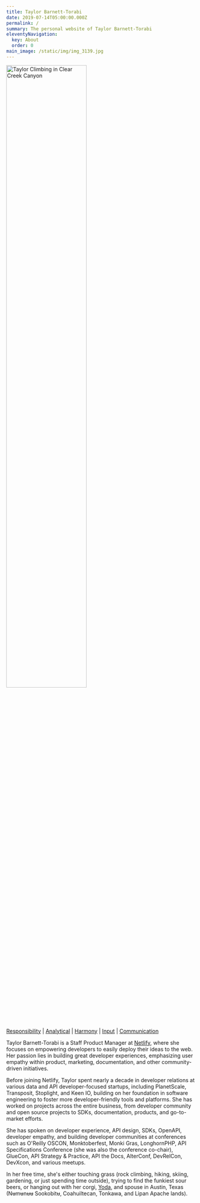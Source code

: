 ```yaml
---
title: Taylor Barnett-Torabi
date: 2019-07-14T05:00:00.000Z
permalink: /
summary: The personal website of Taylor Barnett-Torabi
eleventyNavigation:
  key: About
  order: 0
main_image: /static/img/img_3139.jpg
---
```


<img src="/static/img/img_3139.jpg" alt="Taylor Climbing in Clear Creek Canyon" style="width: 65%;"/>

[Responsibility](http://news.gallup.com/businessjournal/706/responsibility.aspx) | [Analytical](http://news.gallup.com/businessjournal/631/analytical.aspx) | [Harmony](http://news.gallup.com/businessjournal/676/harmony.aspx) | [Input](http://news.gallup.com/businessjournal/688/input.aspx) | [Communication](http://news.gallup.com/businessjournal/643/communication.aspx)

Taylor Barnett-Torabi is a Staff Product Manager at [Netlify](https://netlify.com), where she focuses on empowering developers to easily deploy their ideas to the web. Her passion lies in building great developer experiences, emphasizing user empathy within product, marketing, documentation, and other community-driven initiatives. 

Before joining Netlify, Taylor spent nearly a decade in developer relations at various data and API developer-focused startups, including PlanetScale, Transposit, Stoplight, and Keen IO, building on her foundation in software engineering to foster more developer-friendly tools and platforms. She has worked on projects across the entire business, from developer community and open source projects to SDKs, documentation, products, and go-to-market efforts. 

She has spoken on developer experience, API design, SDKs, OpenAPI, developer empathy, and building developer communities at conferences such as O'Reilly OSCON, Monktoberfest, Monki Gras, LonghornPHP, API Specifications Conference (she was also the conference co-chair), GlueCon, API Strategy & Practice, API the Docs, AlterConf, DevRelCon, DevXcon, and various meetups.

In her free time, she's either touching grass (rock climbing, hiking, skiing, gardening, or just spending time outside), trying to find the funkiest sour beers, or hanging out with her corgi, [Yoda](https://instagram.com/yoda_atx), and spouse in Austin, Texas (Nʉmʉnʉʉ Sookobitʉ, Coahuiltecan, Tonkawa, and Lipan Apache lands).
